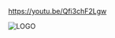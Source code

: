 https://youtu.be/Qfi3chF2Lgw

![LOGO ](https://github.com/SagarTeotia1/Vidyalaya/assets/150535753/5dd45712-3ce7-4b59-b390-e032cb51d463)

